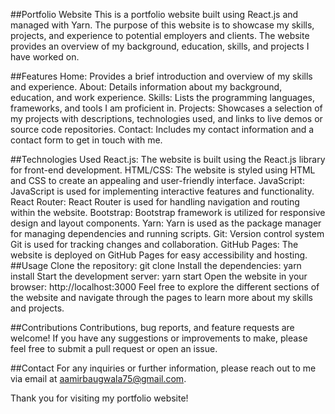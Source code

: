 ##Portfolio Website
This is a portfolio website built using React.js and managed with Yarn. The purpose of this website is to showcase my skills, projects, and experience to potential employers and clients. The website provides an overview of my background, education, skills, and projects I have worked on.

##Features
Home: Provides a brief introduction and overview of my skills and experience.
About: Details information about my background, education, and work experience.
Skills: Lists the programming languages, frameworks, and tools I am proficient in.
Projects: Showcases a selection of my projects with descriptions, technologies used, and links to live demos or source code repositories.
Contact: Includes my contact information and a contact form to get in touch with me.

##Technologies Used
React.js: The website is built using the React.js library for front-end development.
HTML/CSS: The website is styled using HTML and CSS to create an appealing and user-friendly interface.
JavaScript: JavaScript is used for implementing interactive features and functionality.
React Router: React Router is used for handling navigation and routing within the website.
Bootstrap: Bootstrap framework is utilized for responsive design and layout components.
Yarn: Yarn is used as the package manager for managing dependencies and running scripts.
Git: Version control system Git is used for tracking changes and collaboration.
GitHub Pages: The website is deployed on GitHub Pages for easy accessibility and hosting.
##Usage
Clone the repository: git clone <repository-url>
Install the dependencies: yarn install
Start the development server: yarn start
Open the website in your browser: http://localhost:3000
Feel free to explore the different sections of the website and navigate through the pages to learn more about my skills and projects.

##Contributions
Contributions, bug reports, and feature requests are welcome! If you have any suggestions or improvements to make, please feel free to submit a pull request or open an issue.

##Contact
For any inquiries or further information, please reach out to me via email at aamirbaugwala75@gmail.com.

Thank you for visiting my portfolio website!
